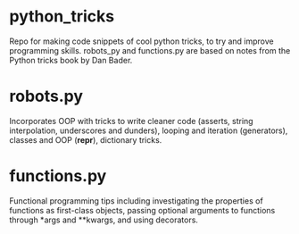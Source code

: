 # python_tricks
Repo for making code snippets of cool python tricks, to try and improve programming skills. robots_py and functions.py are 
based on notes from the Python tricks book by Dan Bader.

# robots.py
Incorporates OOP with tricks to write cleaner code (asserts, string interpolation, underscores and dunders), looping and iteration 
(generators), classes and OOP (__repr__), dictionary tricks.

# functions.py
Functional programming tips including investigating the properties of functions as first-class objects, passing optional arguments 
to functions through *args and **kwargs, and using decorators.

